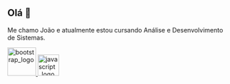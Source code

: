 ## Olá 👋

Me chamo João e atualmente estou cursando Análise e Desenvolvimento de Sistemas.

<a href="https://getbootstrap.com/" target="_blank">
<img width="64" height="64" alt="bootstrap_logo" src="https://github.com/user-attachments/assets/6fec6b7e-9ae3-4a89-8013-23b9aee886ae">
</a>
<a href="https://www.w3schools.com/js/js_intro.asp" target="_blank">
<img width="48" height="48" alt="javascript_logo" src="https://encrypted-tbn0.gstatic.com/images?q=tbn:ANd9GcRuHnJDLOcdm_0b6N6kNj-1OvO9KhKYgqIy0w&s">
</a>

